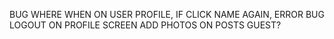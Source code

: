 BUG WHERE WHEN ON USER PROFILE, IF CLICK NAME AGAIN, ERROR
BUG LOGOUT ON PROFILE SCREEN
ADD PHOTOS ON POSTS
GUEST?

